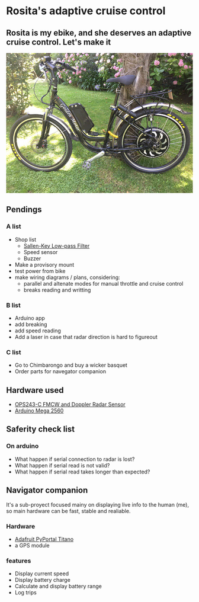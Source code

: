 # Rosita's adaptive cruise control
## Rosita is my ebike, and she deserves an adaptive cruise control. Let's make it
![rosita's photo](docs/photo_2019-12-22_16-25-09.jpg)

## Pendings
### A list
- Shop list
  - [Sallen-Key Low-pass Filter](http://sim.okawa-denshi.jp/en/OPseikiLowkeisan.htm)
  - Speed sensor
  - Buzzer
- Make a provisory mount
- test power from bike
- make wiring diagrams / plans, considering:
  - parallel and altenate modes for manual throttle and cruise control
  - breaks reading and writting
 
### B list
 - Arduino app
  - add breaking
  - add speed reading
 - Add a laser in case that radar direction is hard to figureout

### C list
 - Go to Chimbarongo and buy a wicker basquet
 - Order parts for navegator companion

## Hardware used
 - [OPS243-C FMCW and Doppler Radar Sensor](https://omnipresense.com/product/ops243-c-fmcw-and-doppler-radar-sensor/)
 - [Arduino Mega 2560](https://store.arduino.cc/usa/mega-2560-r3)

## Saferity check list

### On arduino
 - What happen if serial connection to radar is lost?
 - What happen if serial read is not valid?
 - What happen if serial read takes longer than expected?
 
 
## Navigator companion
It's a sub-proyect focused mainy on displaying live info to the human (me), so main hardware can be fast, stable and realiable.

### Hardware
 - [Adafruit PyPortal Titano](https://www.adafruit.com/product/4444)
 - a GPS module
 
### features
 - Display current speed
 - Display battery charge
 - Calculate and display battery range
 - Log trips